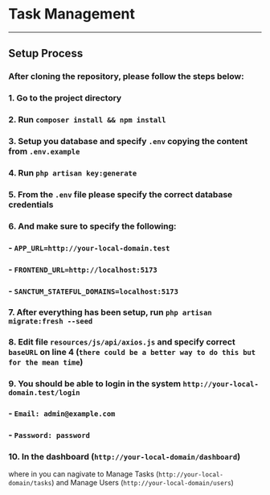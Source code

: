 # Task Management

---

## Setup Process

### After cloning the repository, please follow the steps below:

### 1. Go to the project directory
### 2. Run `composer install && npm install`
### 3. Setup you database and specify `.env` copying the content from `.env.example`
### 4. Run `php artisan key:generate`
### 5. From the `.env` file please specify the correct database credentials
### 6. And make sure to specify the following:
### - `APP_URL=http://your-local-domain.test`
### - `FRONTEND_URL=http://localhost:5173`
### - `SANCTUM_STATEFUL_DOMAINS=localhost:5173`
### 7. After everything has been setup, run `php artisan migrate:fresh --seed`
### 8. Edit file `resources/js/api/axios.js` and specify correct `baseURL` on line 4 (`there could be a better way to do this but for the mean time`)
### 9. You should be able to login in the system `http://your-local-domain.test/login`
### - `Email: admin@example.com`
### - `Password: password`
### 10. In the dashboard (`http://your-local-domain/dashboard`)
  where in you can nagivate to Manage Tasks (`http://your-local-domain/tasks`) and Manage Users (`http://your-local-domain/users`)

